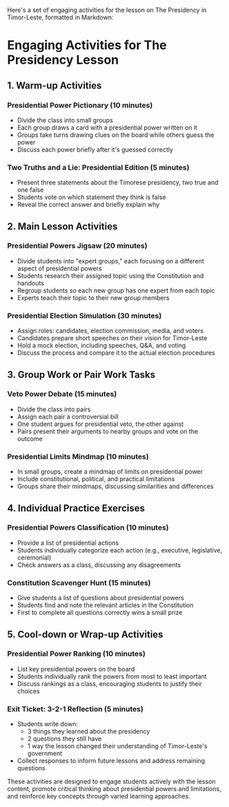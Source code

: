 Here's a set of engaging activities for the lesson on The Presidency in Timor-Leste, formatted in Markdown:

# Engaging Activities for The Presidency Lesson

## 1. Warm-up Activities

### Presidential Power Pictionary (10 minutes)
- Divide the class into small groups
- Each group draws a card with a presidential power written on it
- Groups take turns drawing clues on the board while others guess the power
- Discuss each power briefly after it's guessed correctly

### Two Truths and a Lie: Presidential Edition (5 minutes)
- Present three statements about the Timorese presidency, two true and one false
- Students vote on which statement they think is false
- Reveal the correct answer and briefly explain why

## 2. Main Lesson Activities

### Presidential Powers Jigsaw (20 minutes)
- Divide students into "expert groups," each focusing on a different aspect of presidential powers
- Students research their assigned topic using the Constitution and handouts
- Regroup students so each new group has one expert from each topic
- Experts teach their topic to their new group members

### Presidential Election Simulation (30 minutes)
- Assign roles: candidates, election commission, media, and voters
- Candidates prepare short speeches on their vision for Timor-Leste
- Hold a mock election, including speeches, Q&A, and voting
- Discuss the process and compare it to the actual election procedures

## 3. Group Work or Pair Work Tasks

### Veto Power Debate (15 minutes)
- Divide the class into pairs
- Assign each pair a controversial bill
- One student argues for presidential veto, the other against
- Pairs present their arguments to nearby groups and vote on the outcome

### Presidential Limits Mindmap (10 minutes)
- In small groups, create a mindmap of limits on presidential power
- Include constitutional, political, and practical limitations
- Groups share their mindmaps, discussing similarities and differences

## 4. Individual Practice Exercises

### Presidential Powers Classification (10 minutes)
- Provide a list of presidential actions
- Students individually categorize each action (e.g., executive, legislative, ceremonial)
- Check answers as a class, discussing any disagreements

### Constitution Scavenger Hunt (15 minutes)
- Give students a list of questions about presidential powers
- Students find and note the relevant articles in the Constitution
- First to complete all questions correctly wins a small prize

## 5. Cool-down or Wrap-up Activities

### Presidential Power Ranking (10 minutes)
- List key presidential powers on the board
- Students individually rank the powers from most to least important
- Discuss rankings as a class, encouraging students to justify their choices

### Exit Ticket: 3-2-1 Reflection (5 minutes)
- Students write down:
  * 3 things they learned about the presidency
  * 2 questions they still have
  * 1 way the lesson changed their understanding of Timor-Leste's government
- Collect responses to inform future lessons and address remaining questions

These activities are designed to engage students actively with the lesson content, promote critical thinking about presidential powers and limitations, and reinforce key concepts through varied learning approaches.